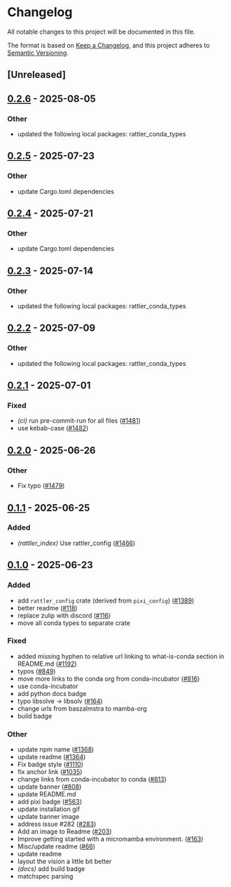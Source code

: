 # Changelog

All notable changes to this project will be documented in this file.

The format is based on [Keep a Changelog](https://keepachangelog.com/en/1.0.0/),
and this project adheres to [Semantic Versioning](https://semver.org/spec/v2.0.0.html).

## [Unreleased]

## [0.2.6](https://github.com/conda/rattler/compare/rattler_config-v0.2.5...rattler_config-v0.2.6) - 2025-08-05

### Other

- updated the following local packages: rattler_conda_types

## [0.2.5](https://github.com/conda/rattler/compare/rattler_config-v0.2.4...rattler_config-v0.2.5) - 2025-07-23

### Other

- update Cargo.toml dependencies

## [0.2.4](https://github.com/conda/rattler/compare/rattler_config-v0.2.3...rattler_config-v0.2.4) - 2025-07-21

### Other

- update Cargo.toml dependencies

## [0.2.3](https://github.com/conda/rattler/compare/rattler_config-v0.2.2...rattler_config-v0.2.3) - 2025-07-14

### Other

- updated the following local packages: rattler_conda_types

## [0.2.2](https://github.com/conda/rattler/compare/rattler_config-v0.2.1...rattler_config-v0.2.2) - 2025-07-09

### Other

- updated the following local packages: rattler_conda_types

## [0.2.1](https://github.com/conda/rattler/compare/rattler_config-v0.2.0...rattler_config-v0.2.1) - 2025-07-01

### Fixed

- *(ci)* run pre-commit-run for all files ([#1481](https://github.com/conda/rattler/pull/1481))
- use kebab-case ([#1482](https://github.com/conda/rattler/pull/1482))

## [0.2.0](https://github.com/conda/rattler/compare/rattler_config-v0.1.1...rattler_config-v0.2.0) - 2025-06-26

### Other

- Fix typo ([#1479](https://github.com/conda/rattler/pull/1479))

## [0.1.1](https://github.com/conda/rattler/compare/rattler_config-v0.1.0...rattler_config-v0.1.1) - 2025-06-25

### Added

- *(rattler_index)* Use rattler_config ([#1466](https://github.com/conda/rattler/pull/1466))

## [0.1.0](https://github.com/conda/rattler/releases/tag/rattler_config-v0.1.0) - 2025-06-23

### Added

- add `rattler_config` crate (derived from `pixi_config`) ([#1389](https://github.com/conda/rattler/pull/1389))
- better readme ([#118](https://github.com/conda/rattler/pull/118))
- replace zulip with discord ([#116](https://github.com/conda/rattler/pull/116))
- move all conda types to separate crate

### Fixed

- added missing hyphen to relative url linking to what-is-conda section in README.md ([#1192](https://github.com/conda/rattler/pull/1192))
- typos ([#849](https://github.com/conda/rattler/pull/849))
- move more links to the conda org from conda-incubator ([#816](https://github.com/conda/rattler/pull/816))
- use conda-incubator
- add python docs badge
- typo libsolve -> libsolv ([#164](https://github.com/conda/rattler/pull/164))
- change urls from baszalmstra to mamba-org
- build badge

### Other

- update npm name ([#1368](https://github.com/conda/rattler/pull/1368))
- update readme ([#1364](https://github.com/conda/rattler/pull/1364))
- Fix badge style ([#1110](https://github.com/conda/rattler/pull/1110))
- fix anchor link ([#1035](https://github.com/conda/rattler/pull/1035))
- change links from conda-incubator to conda ([#813](https://github.com/conda/rattler/pull/813))
- update banner ([#808](https://github.com/conda/rattler/pull/808))
- update README.md
- add pixi badge ([#563](https://github.com/conda/rattler/pull/563))
- update installation gif
- update banner image
- address issue #282 ([#283](https://github.com/conda/rattler/pull/283))
- Add an image to Readme ([#203](https://github.com/conda/rattler/pull/203))
- Improve getting started with a micromamba environment. ([#163](https://github.com/conda/rattler/pull/163))
- Misc/update readme ([#66](https://github.com/conda/rattler/pull/66))
- update readme
- layout the vision a little bit better
- *(docs)* add build badge
- matchspec parsing
